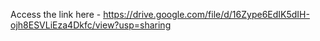 Access the link here -
https://drive.google.com/file/d/16Zype6EdIK5dIH-ojh8ESVLiEza4Dkfc/view?usp=sharing
